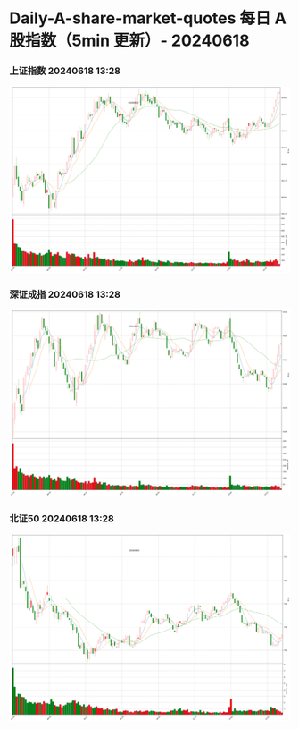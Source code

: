 
# Daily-A-share-market-quotes 每日 A 股指数（5min 更新）- 20240618

### 上证指数 20240618 13:28
![](./fig/2024/6/20240618-sh000001.png)

### 深证成指 20240618 13:28
![](./fig/2024/6/20240618-sz399001.png)

### 北证50 20240618 13:28
![](./fig/2024/6/20240618-bj899050.png)
